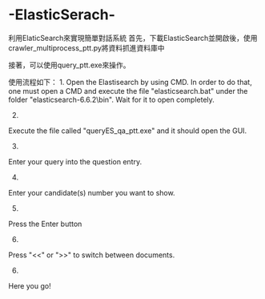 # -ElasticSerach-

利用ElaticSearch來實現簡單對話系統
首先，下載ElasticSearch並開啟後，使用crawler_multiprocess_ptt.py將資料抓進資料庫中

接著，可以使用query_ptt.exe來操作。

使用流程如下：
1.
Open the Elastisearch by using CMD.
In order to do that, one must open a CMD and execute the file "elasticsearch.bat" under the folder "elasticsearch-6.6.2\bin".
Wait for it to open completely.

2.
Execute the file called "queryES_qa_ptt.exe" and it should open the GUI.

3.
Enter your query into the question entry.

4.
Enter your candidate(s) number you want to show.

5.
Press the Enter button

6.
Press "<<" or ">>" to switch between documents.

6.
Here you go!



